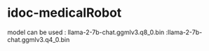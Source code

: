 # idoc-medicalRobot

model can be used : llama-2-7b-chat.ggmlv3.q8_0.bin 
                  :llama-2-7b-chat.ggmlv3.q4_0.bin
